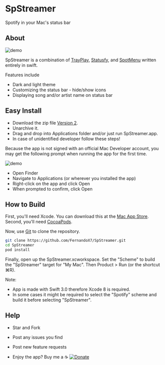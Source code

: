# SpStreamer
Spotify in your Mac's status bar

About
-----
![demo](https://media.giphy.com/media/xUPGcficrrSxqRmwN2/giphy.gif)

SpStreamer is a combination of [TrayPlay](https://github.com/mborgerson/TrayPlay), [Statusfy](https://github.com/paulyoung/Statusfy), and [SpotMenu](https://github.com/kmikiy/SpotMenu) written entirely in swift. 

Features include
+ Dark and light theme
+ Customizing the status bar - hide/show icons
+ Displaying song and/or artist name on status bar

Easy Install
------------
+ Download the zip file [Version 2](https://github.com/FernandoX7/SpStreamer/releases/download/v2.0/SpStreamer-V2.zip). 
+ Unarchive it. 
+ Drag and drop into Applications folder and/or just run SpStreamer.app.
+ In case of unidentified developer follow these steps!

Because the app is not signed with an official Mac Developer account, you may get the following prompt when running the app for the first time.

![demo](https://mborgerson.com/trayplay/Screen-Shot-2014-10-07-at-9-56-32-PM-1.png)

+ Open Finder
+ Navigate to Applications (or wherever you installed the app)
+ Right-click on the app and click Open
+ When prompted to confirm, click Open

How to Build
------------

First, you'll need Xcode. You can download this at the [Mac App Store](https://itunes.apple.com/us/app/xcode/id497799835?mt=12).
Second, you'll need [CocoaPods](https://guides.cocoapods.org/using/getting-started.html). 

Now, use [Git](http://git-scm.com/) to clone the repository.

```sh
git clone https://github.com/FernandoX7/SpStreamer.git
cd SpStreamer
pod install
```

Finally, open up the SpStreamer.xcworkspace. Set the "Scheme" to build the "SpStreamer" target for "My Mac". Then Product > Run (or the shortcut ⌘R).

Note: 
+ App is made with Swift 3.0 therefore Xcode 8 is required.
+ In some cases it might be required to select the "Spotify" scheme and build it before selecting "SpStreamer".

Help
----
+ Star and Fork
+ Post any issues you find
+ Post new feature requests

+ Enjoy the app? Buy me a ☕️ [![Donate](https://www.paypalobjects.com/en_US/i/btn/btn_donate_SM.gif)](https://www.paypal.com/cgi-bin/webscr?cmd=_donations&business=4MSQJHRU7U6AS&lc=US&item_name=SpStreamer&currency_code=USD&bn=PP%2dDonationsBF%3abtn_donate_LG%2egif%3aNonHosted)
